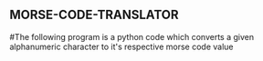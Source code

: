 ## MORSE-CODE-TRANSLATOR
#The following program is a python code which converts a given alphanumeric character to it's respective morse code value
